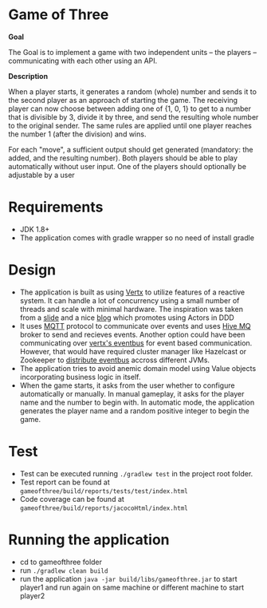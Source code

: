 # Game of Three

**Goal**

The Goal is to implement a game with two independent units – the players – communicating with each other using an API.

**Description**

When a player starts, it generates a random (whole) number and sends it to the second player as an approach of starting the game. The receiving player can now choose between adding one of {­1, 0, 1} to get to a number that is divisible by 3, divide it by three, and send the resulting whole number to the original sender. The same rules are applied until one player reaches the number 1 (after the division) and wins.

For each "move", a sufficient output should get generated (mandatory: the added, and the resulting number). Both players should be able to play automatically without user input. One of the players should optionally be adjustable by a user

# Requirements 
* JDK 1.8+
* The application comes with gradle wrapper so no need of install gradle

# Design
* The application is built as using [Vertx](https://vertx.io/) to utilize features of a reactive system. It can handle a lot of concurrency using a small number of threads and scale with minimal hardware. The inspiration was taken from a [slide](https://www.slideshare.net/codepitbull/ddd-and-reactive-frameworks) and a nice [blog](https://www.lightbend.com/blog/using-the-actor-model-with-domain-driven-design-ddd-in-reactive-systems-with-vaughn-vernon) which promotes using Actors in DDD
* It uses [MQTT](http://mqtt.org/) protocol to communicate over events and uses [Hive MQ](https://www.hivemq.com/public-mqtt-broker/) broker to send and recieves events. Another option could have been communicating over [vertx's eventbus](https://medium.com/@alexey.soshin/understanding-vert-x-event-bus-c31759757ce8) for event based communication. However, that would have required cluster manager like Hazelcast or Zookeeper to [distribute eventbus](https://vertx.io/docs/vertx-hazelcast/java/) accross different JVMs.
* The application tries to avoid anemic domain model using Value objects incorporating business logic in itself.
* When the game starts, it asks from the user whether to configure automatically or manually. In manual gameplay, it asks for the player name and the number to begin with. In automatic mode, the application generates the player name and a random positive integer to begin the game.


# Test
* Test can be executed running `./gradlew test` in the project root folder.
* Test report can be found at `gameofthree/build/reports/tests/test/index.html`
* Code coverage can be found at `gameofthree/build/reports/jacocoHtml/index.html`

# Running the application
* cd to gameofthree folder
* run `./gradlew clean build`
* run the application `java -jar build/libs/gameofthree.jar` to start player1 and run again on same machine or different machine to start player2


